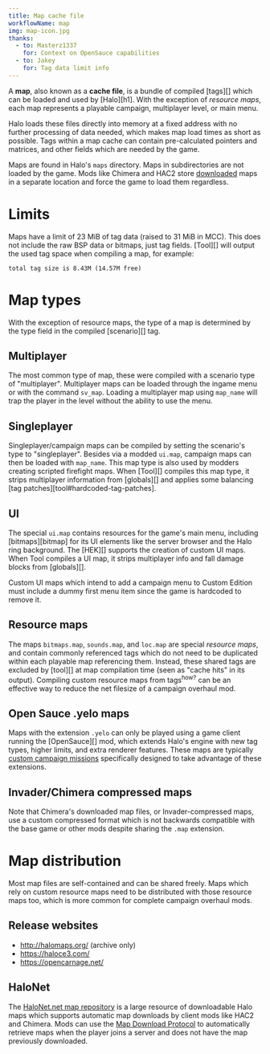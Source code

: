 ```yaml
---
title: Map cache file
workflowName: map
img: map-icon.jpg
thanks:
  - to: Masterz1337
    for: Context on OpenSauce capabilities
  - to: Jakey
    for: Tag data limit info
---
```


A **map**, also known as a **cache file**, is a bundle of compiled [tags][] which can be loaded and used by [Halo][h1]. With the exception of _resource maps_, each map represents a playable campaign, multiplayer level, or main menu.

Halo loads these files directly into memory at a fixed address with no further processing of data needed, which makes map load times as short as possible. Tags within a map cache can contain pre-calculated pointers and matrices, and other fields which are needed by the game.

Maps are found in Halo's `maps` directory. Maps in subdirectories are not loaded by the game. Mods like Chimera and HAC2 store [downloaded](#halonet) maps in a separate location and force the game to load them regardless.

# Limits
Maps have a limit of 23 MiB of tag data (raised to 31 MiB in MCC). This does not include the raw BSP data or bitmaps, just tag fields. [Tool][] will output the used tag space when compiling a map, for example:

```
total tag size is 8.43M (14.57M free)
```

# Map types
With the exception of resource maps, the type of a map is determined by the type field in the compiled [scenario][] tag.

## Multiplayer
The most common type of map, these were compiled with a scenario type of "multiplayer". Multiplayer maps can be loaded through the ingame menu or with the command `sv_map`. Loading a multiplayer map using `map_name` will trap the player in the level without the ability to use the menu.

## Singleplayer
Singleplayer/campaign maps can be compiled by setting the scenario's type to "singleplayer". Besides via a modded `ui.map`, campaign maps can then be loaded with `map_name`. This map type is also used by modders creating scripted firefight maps. When [Tool][] compiles this map type, it strips multiplayer information from [globals][] and applies some balancing [tag patches][tool#hardcoded-tag-patches].

## UI
The special `ui.map` contains resources for the game's main menu, including [bitmaps][bitmap] for its UI elements like the server browser and the Halo ring background. The [HEK][] supports the creation of custom UI maps. When Tool compiles a UI map, it strips multiplayer info and fall damage blocks from [globals][].

Custom UI maps which intend to add a campaign menu to Custom Edition must include a dummy first menu item since the game is hardcoded to remove it.

## Resource maps
The maps `bitmaps.map`, `sounds.map`, and `loc.map` are special _resource maps_, and contain commonly referenced tags which do not need to be duplicated within each playable map referencing them. Instead, these shared tags are excluded by [tool][] at map compilation time (seen as "cache hits" in its output). Compiling custom resource maps from tags<sup>how?</sup> can be an effective way to reduce the net filesize of a campaign overhaul mod.

## Open Sauce .yelo maps
Maps with the extension `.yelo` can only be played using a game client running the [OpenSauce][] mod, which extends Halo's engine with new tag types, higher limits, and extra renderer features. These maps are typically [custom campaign missions][os-maps] specifically designed to take advantage of these extensions.

## Invader/Chimera compressed maps
Note that Chimera's downloaded map files, or Invader-compressed maps, use a custom compressed format which is not backwards compatible with the base game or other mods despite sharing the `.map` extension.

# Map distribution
Most map files are self-contained and can be shared freely. Maps which rely on custom resource maps need to be distributed with those resource maps too, which is more common for complete campaign overhaul mods.

## Release websites
* http://halomaps.org/ (archive only)
* https://haloce3.com/
* https://opencarnage.net/

## HaloNet
The [HaloNet.net map repository][halonet-repo] is a large resource of downloadable Halo maps which supports automatic map downloads by client mods like HAC2 and Chimera. Mods can use the [Map Download Protocol][halonet-dl] to automatically retrieve maps when the player joins a server and does not have the map previously downloaded.

[os-maps]: https://haloce3.com/category/downloads/open-sauce-maps/
[halonet-repo]: http://maps.halonet.net/maplist.php
[halonet-dl]: http://wiki.halonet.net/index.php/HaloNet_Map_Download_Protocol
